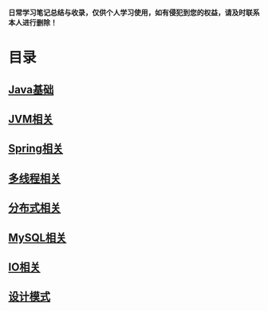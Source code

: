 **日常学习笔记总结与收录，仅供个人学习使用，如有侵犯到您的权益，请及时联系本人进行删除！**

# 目录

## [Java基础](./src/main/java/com/example/documents/base)

## [JVM相关](./src/main/java/com/example/documents/jvm)

## [Spring相关](./src/main/java/com/example/documents/spring)

## [多线程相关](./src/main/java/com/example/documents/multithreading)

## [分布式相关](./src/main/java/com/example/documents/distributed)

## [MySQL相关](./src/main/java/com/example/documents/mysql)

## [IO相关](./src/main/java/com/example/documents/io)

## [设计模式](./src/main/java/com/example/documents/designmodel)


